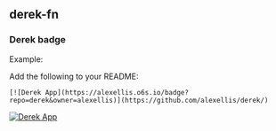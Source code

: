 ## derek-fn

### Derek badge

Example:

Add the following to your README:

```
[![Derek App](https://alexellis.o6s.io/badge?repo=derek&owner=alexellis)](https://github.com/alexellis/derek/)
```

[![Derek App](https://alexellis.o6s.io/badge?repo=derek&owner=alexellis)](https://github.com/alexellis/derek/)
